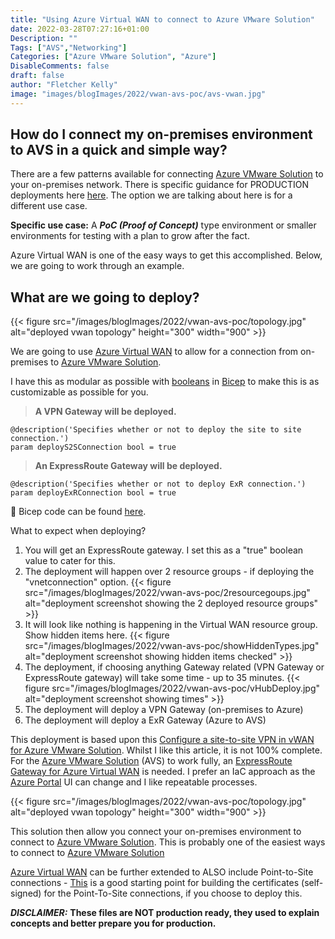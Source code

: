 ```yaml
---
title: "Using Azure Virtual WAN to connect to Azure VMware Solution"
date: 2022-03-28T07:27:16+01:00
Description: ""
Tags: ["AVS","Networking"]
Categories: ["Azure VMware Solution", "Azure"]
DisableComments: false
draft: false
author: "Fletcher Kelly"
image: "images/blogImages/2022/vwan-avs-poc/avs-vwan.jpg"
---
```


## How do I connect my on-premises environment to AVS in a quick and simple way?

There are a few patterns available for connecting [Azure VMware Solution][Azure VMware Solution] to your on-premises network. There is specific guidance for PRODUCTION deployments here [here](https://docs.microsoft.com/en-us/azure/cloud-adoption-framework/scenarios/azure-vmware/eslz-network-topology-connectivity). The option we are talking about here is for a different use case.

**Specific use case:** A _**PoC (Proof of Concept)**_ type environment or smaller environments for testing with a plan to grow after the fact.  

Azure Virtual WAN is one of the easy ways to get this accomplished. Below, we are going to work through an example.

## What are we going to deploy?

{{< figure src="/images/blogImages/2022/vwan-avs-poc/topology.jpg" alt="deployed vwan topology" height="300" width="900" >}}

We are going to use [Azure Virtual WAN][Azure Virtual WAN] to allow for a connection from on-premises to [Azure VMware Solution][Azure VMware Solution].

I have this as modular as possible with [booleans](https://docs.microsoft.com/en-us/azure/azure-resource-manager/bicep/bicep-functions-logical#bool) in [Bicep](https://docs.microsoft.com/en-us/azure/azure-resource-manager/bicep/overview?tabs=bicep) to make this is as customizable as possible for you.

> **A VPN Gateway will be deployed.**

```bicep
@description('Specifies whether or not to deploy the site to site connection.')
param deployS2SConnection bool = true
```

> **An ExpressRoute Gateway will be deployed.**

```bicep
@description('Specifies whether or not to deploy ExR connection.')
param deployExRConnection bool = true
```

💪 Bicep code can be found [here](https://github.com/fskelly/flkelly-AzureCode-bicep/tree/main/examples/virtualWan/AVS/module-example).

What to expect when deploying?

1. You will get an ExpressRoute gateway. I set this as a "true" boolean value to cater for this.
1. The deployment will happen over 2 resource groups - if deploying the "vnetconnection" option.  {{< figure src="/images/blogImages/2022/vwan-avs-poc/2resourcegoups.jpg" alt="deployment screenshot showing the 2 deployed resource groups" >}}
1. It will look like nothing is happening in the Virtual WAN resource group. Show hidden items here.  {{< figure src="/images/blogImages/2022/vwan-avs-poc/showHiddenTypes.jpg" alt="deployment screenshot showing hidden items checked" >}}
1. The deployment, if choosing anything Gateway related (VPN Gateway or ExpressRoute gateway) will take some time - up to 35 minutes.  {{< figure src="/images/blogImages/2022/vwan-avs-poc/vHubDeploy.jpg" alt="deployment screenshot showing times" >}}
1. The deployment will deploy a VPN Gateway (on-premises to Azure)
1. The deployment will deploy a ExR Gateway (Azure to AVS)

This deployment is based upon this [Configure a site-to-site VPN in vWAN for Azure VMware Solution](https://docs.microsoft.com/en-us/azure/azure-vmware/configure-site-to-site-vpn-gateway). Whilst I like this article, it is not 100% complete. For the [Azure VMware Solution][Azure VMware Solution] (AVS) to work fully, an [ExpressRoute Gateway for Azure Virtual WAN](https://docs.microsoft.com/en-us/azure/virtual-wan/virtual-wan-expressroute-portal) is needed. I prefer an IaC approach as the [Azure Portal](https://portal.azure.com) UI can change and I like repeatable processes.

{{< figure src="/images/blogImages/2022/vwan-avs-poc/topology.jpg" alt="deployed vwan topology" height="300" width="900" >}}

This solution then allow you connect your on-premises environment to connect to [Azure VMware Solution][Azure VMware Solution]. This is probably one of the easiest ways to connect to [Azure VMware Solution][Azure VMware Solution]

[Azure Virtual WAN][Azure Virtual WAN] can be further extended to ALSO include Point-to-Site connections - [This](https://mecdata.it/en/2020/06/configure-a-point-to-site-vpn-connection-via-openvpn/) is a good starting point for building the certificates (self-signed) for the Point-To-Site connections, if you choose to deploy this.

***DISCLAIMER:***
**These files are NOT production ready, they used to explain concepts and better prepare you for production.**

[Azure VMware Solution]: https://docs.microsoft.com/en-us/azure/azure-vmware/introduction
[Azure Virtual WAN]: https://docs.microsoft.com/en-us/azure/virtual-wan/virtual-wan-about
